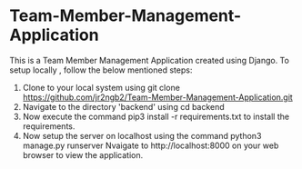 # Team-Member-Management-Application
This is a Team Member Management Application created using Django.
To setup locally , follow the below mentioned steps:
1. Clone to your local system using git clone https://github.com/jr2ngb2/Team-Member-Management-Application.git
2. Navigate to the directory 'backend' using cd backend
3. Now execute the command pip3 install -r requirements.txt to install the requirements.
4. Now setup the server on localhost using the command python3 manage.py runserver
Nvaigate to http://localhost:8000 on your web browser to view the application.
